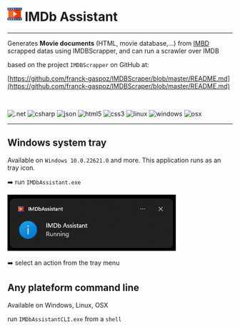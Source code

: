 # ![icon](./assets/multimedia-small.png) IMDb Assistant

___

Generates **Movie documents** (HTML, movie database,...) from [IMBD](http://www.imdb.com) scrapped datas using IMDBScrapper, and can run a scrawler over IMDB

based on the project `IMDBScrapper` on GitHub at: 

[https://github.com/franck-gaspoz/IMDBScraper/blob/master/README.md](https://github.com/franck-gaspoz/IMDBScraper/blob/master/README.md)

<br>

![.net](https://img.shields.io/static/v1?label=&message=.NET%208&color=307639&style=plastic&logo=.net) 
![csharp](https://img.shields.io/static/v1?label=&message=C%20&sharp;&color=cdf998&style=plastic&logo=csharp&logoColor=dodgerblue) 
![json](https://img.shields.io/static/v1?label=&message=JSON&color=cdf998&style=plastic&logo=javascript&logoColor=darkgreen)
![html5](https://img.shields.io/static/v1?label=&message=HTML5&color=cdf998&style=plastic&logo=html5) ![css3](https://img.shields.io/static/v1?label=&message=CSS3&color=cdf998&style=plastic&logo=css3&logoColor=black)
![linux](https://img.shields.io/static/v1?label=&message=Linux&color=285fdd&style=plastic&logo=linux) ![windows](https://img.shields.io/static/v1?label=&message=Windows&color=285fdd&style=plastic&logo=windows&logoColor=77DDFF) ![osx](https://img.shields.io/static/v1?label=&message=OSX&color=285fdd&style=plastic&logo=apple&logoColor=AAFFAA)
___

## Windows system tray

Available on `Windows 10.0.22621.0` and more. This application runs as an tray icon.

:arrow_right: run `IMDbAssistant.exe`

![tip start](./assets/tip-start.png)

:arrow_right: select an action from the tray menu

## Any plateform command line

Available on Windows, Linux, OSX

run `IMDbAssistantCLI.exe` from a `shell`


